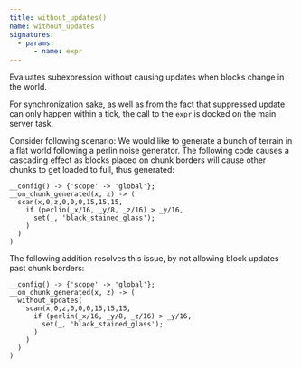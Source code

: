 ```yaml
---
title: without_updates()
name: without_updates
signatures:
  - params:
      - name: expr
---
```


Evaluates subexpression without causing updates when blocks change in the world.

For synchronization sake, as well as from the fact that suppressed update can
only happen within a tick, the call to the `expr` is docked on the main server
task.

Consider following scenario: We would like to generate a bunch of terrain in a
flat world following a perlin noise generator. The following code causes a
cascading effect as blocks placed on chunk borders will cause other chunks to
get loaded to full, thus generated:

```scarpet
__config() -> {'scope' -> 'global'};
__on_chunk_generated(x, z) -> (
  scan(x,0,z,0,0,0,15,15,15,
    if (perlin(_x/16, _y/8, _z/16) > _y/16,
      set(_, 'black_stained_glass');
    )
  )
)
```

The following addition resolves this issue, by not allowing block updates past
chunk borders:

```scarpet
__config() -> {'scope' -> 'global'};
__on_chunk_generated(x, z) -> (
  without_updates(
    scan(x,0,z,0,0,0,15,15,15,
      if (perlin(_x/16, _y/8, _z/16) > _y/16,
        set(_, 'black_stained_glass');
      )
    )
  )
)
```
